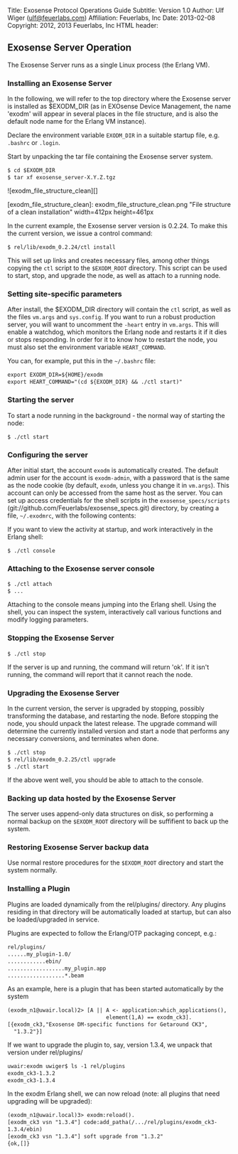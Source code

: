 Title:        Exosense Protocol Operations Guide
Subtitle:     Version 1.0
Author:       Ulf Wiger (ulf@feuerlabs.com)
Affiliation:  Feuerlabs, Inc
Date:         2013-02-08
Copyright:    2012, 2013 Feuerlabs, Inc
HTML header:  <script src="support/format_and_toc.js"></script>




## Exosense Server Operation

The Exosense Server runs as a single Linux process (the Erlang VM).



### Installing an Exosense Server

In the following, we will refer to the top directory where the Exosense server is installed as $EXODM_DIR (as in EXOsense Device Management, the name 'exodm' will appear in several places in the file structure, and is also the default node name for the Erlang VM instance).

Declare the environment variable `EXODM_DIR` in a suitable startup file,
e.g. `.bashrc` or `.login`.

Start by unpacking the tar file containing the Exosense server system.

    $ cd $EXODM_DIR
    $ tar xf exosense_server-X.Y.Z.tgz

![exodm_file_structure_clean][]

[exodm_file_structure_clean]: exodm_file_structure_clean.png "File structure of a clean installation" width=412px height=461px

In the current example, the Exosense server version is 0.2.24. To make this
the current version, we issue a control command:

    $ rel/lib/exodm_0.2.24/ctl install

This will set up links and creates necessary files, among other things copying the `ctl` script to the `$EXODM_ROOT` directory. This script can be used to start, stop, and upgrade the node, as well as attach to a running node.

### Setting site-specific parameters

After install, the $EXODM_DIR directory will contain the `ctl` script, as well as the files `vm.args` and `sys.config`. If you want to run a robust production server, you will want to uncomment the `-heart` entry in `vm.args`. This will enable a watchdog, which monitors the Erlang node and restarts it if it dies or stops responding. In order for it to know how to restart the node, you must also set the environment variable `HEART_COMMAND`.

You can, for example, put this in the `~/.bashrc` file:

    export EXODM_DIR=${HOME}/exodm
    export HEART_COMMAND="(cd ${EXODM_DIR} && ./ctl start)"

### Starting the server

To start a node running in the background - the normal way of starting the node:

    $ ./ctl start

### Configuring the server

After initial start, the account `exodm` is automatically created. The default admin user for the account is `exodm-admin`, with a password that is the same as the node cookie (by default, `exodm`, unless you change it in `vm.args`). This account can only be accessed from the same host as the server. You can set up access credentials for the shell scripts in the `exosense_specs/scripts` (git://github.com/Feuerlabs/exosense_specs.git) directory, by creating a file, `~/.exodmrc`, with the following contents:



If you want to view the activity at startup, and work interactively in the Erlang shell:

    $ ./ctl console

### Attaching to the Exosense server console

    $ ./ctl attach
    $ ...

Attaching to the console means jumping into the Erlang shell. Using the shell, you can inspect the system, interactively call various functions and modify logging parameters.

### Stopping the Exosense Server

    $ ./ctl stop

If the server is up and running, the command will return 'ok'. If it isn't
running, the command will report that it cannot reach the node.

### Upgrading the Exosense Server

In the current version, the server is upgraded by stopping, possibly transforming the database, and restarting the node. Before stopping the node, you should unpack the latest release. The upgrade command will determine the currently installed version and start a node that performs any necessary conversions, and terminates when done.

    $ ./ctl stop
    $ rel/lib/exodm_0.2.25/ctl upgrade
    $ ./ctl start

If the above went well, you should be able to attach to the console.

### Backing up data hosted by the Exosense Server

The server uses append-only data structures on disk, so performing a normal backup on the `$EXODM_ROOT` directory will be suffifient to back up the system.

### Restoring Exosense Server backup data

Use normal restore procedures for the `$EXODM_ROOT` directory and start the system normally.

### Installing a Plugin

Plugins are loaded dynamically from the rel/plugins/ directory. Any plugins residing in that directory will be automatically loaded at startup, but can also be loaded/upgraded in service.

Plugins are expected to follow the Erlang/OTP packaging concept, e.g.:

    rel/plugins/
    ......my_plugin-1.0/
    ............ebin/
    ..................my_plugin.app
    ..................*.beam

As an example, here is a plugin that has been started automatically by the system

    (exodm_n1@uwair.local)2> [A || A <- application:which_applications(),
                                   element(1,A) == exodm_ck3].
    [{exodm_ck3,"Exosense DM-specific functions for Getaround CK3",
      "1.3.2"}]

If we want to upgrade the plugin to, say, version 1.3.4, we unpack that version under rel/plugins/

    uwair:exodm uwiger$ ls -1 rel/plugins
    exodm_ck3-1.3.2
    exodm_ck3-1.3.4

In the exodm Erlang shell, we can now reload (note: all plugins that need upgrading will be upgraded):

    (exodm_n1@uwair.local)3> exodm:reload().
    [exodm_ck3 vsn "1.3.4"] code:add_patha(/.../rel/plugins/exodm_ck3-1.3.4/ebin)
    [exodm_ck3 vsn "1.3.4"] soft upgrade from "1.3.2"
    {ok,[]}
